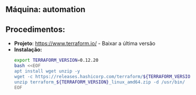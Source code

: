 Máquina: automation
-------------------

Procedimentos:
--------------

* **Projeto**: https://www.terraform.io/ - Baixar a última versão
* **Instalação:**
  ```bash
  export TERRAFORM_VERSION=0.12.20 
  bash <<EOF
  apt install wget unzip -y
  wget -c https://releases.hashicorp.com/terraform/${TERRAFORM_VERSION}/terraform_${TERRAFORM_VERSION}_linux_amd64.zip
  unzip terraform_${TERRAFORM_VERSION}_linux_amd64.zip -d /usr/bin/
  EOF
  ```
